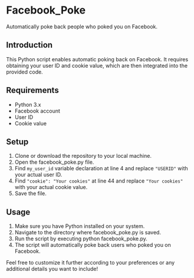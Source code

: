 # Facebook_Poke

Automatically poke back people who poked you on Facebook.

## Introduction

This Python script enables automatic poking back on Facebook. It requires obtaining your user ID and cookie value, which are then integrated into the provided code.

## Requirements

- Python 3.x
- Facebook account
- User ID
- Cookie value

## Setup
1. Clone or download the repository to your local machine.
2. Open the facebook_poke.py file.
3. Find ```my_user_id``` variable declaration at line 4 and replace ```"USERID"``` with your actual user ID.
4. Find ```"cookie": "Your cookies"``` at line 44 and replace ```"Your cookies"``` with your actual cookie value.
5. Save the file.

## Usage
1. Make sure you have Python installed on your system.
2. Navigate to the directory where facebook_poke.py is saved.
3. Run the script by executing python facebook_poke.py.
4. The script will automatically poke back users who poked you on Facebook.

Feel free to customize it further according to your preferences or any additional details you want to include!

